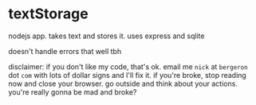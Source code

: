 # textStorage

nodejs app. takes text and stores it. uses express and sqlite

doesn't handle errors that well tbh

disclaimer: if you don't like my code, that's ok. email me `nick` at `bergeron` dot `com` with lots of dollar signs and I'll fix it. if you're broke, stop reading now and close your browser. go outside and think about your actions. you're really gonna be mad and broke? 
